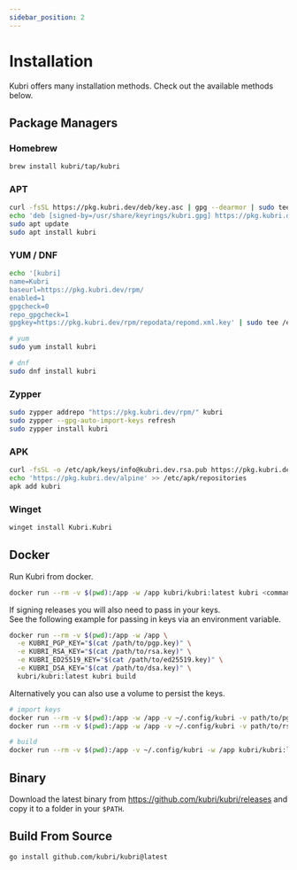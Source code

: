 ```yaml
---
sidebar_position: 2
---
```


# Installation

Kubri offers many installation methods. Check out the available methods below.

## Package Managers

### Homebrew

```sh
brew install kubri/tap/kubri
```

### APT

```sh
curl -fsSL https://pkg.kubri.dev/deb/key.asc | gpg --dearmor | sudo tee /usr/share/keyrings/kubri.gpg
echo 'deb [signed-by=/usr/share/keyrings/kubri.gpg] https://pkg.kubri.dev/deb/ stable main' | sudo tee /etc/apt/sources.list.d/kubri.list
sudo apt update
sudo apt install kubri
```

### YUM / DNF

```sh
echo '[kubri]
name=Kubri
baseurl=https://pkg.kubri.dev/rpm/
enabled=1
gpgcheck=0
repo_gpgcheck=1
gpgkey=https://pkg.kubri.dev/rpm/repodata/repomd.xml.key' | sudo tee /etc/yum.repos.d/kubri.repo

# yum
sudo yum install kubri

# dnf
sudo dnf install kubri
```

### Zypper

```sh
sudo zypper addrepo "https://pkg.kubri.dev/rpm/" kubri
sudo zypper --gpg-auto-import-keys refresh
sudo zypper install kubri
```

### APK

```sh
curl -fsSL -o /etc/apk/keys/info@kubri.dev.rsa.pub https://pkg.kubri.dev/alpine/info@kubri.dev.rsa.pub
echo 'https://pkg.kubri.dev/alpine' >> /etc/apk/repositories
apk add kubri
```

### Winget

```sh
winget install Kubri.Kubri
```

## Docker

Run Kubri from docker.

```sh
docker run --rm -v $(pwd):/app -w /app kubri/kubri:latest kubri <command>
```

If signing releases you will also need to pass in your keys.  
See the following example for passing in keys via an environment variable.

```sh
docker run --rm -v $(pwd):/app -w /app \
  -e KUBRI_PGP_KEY="$(cat /path/to/pgp.key)" \
  -e KUBRI_RSA_KEY="$(cat /path/to/rsa.key)" \
  -e KUBRI_ED25519_KEY="$(cat /path/to/ed25519.key)" \
  -e KUBRI_DSA_KEY="$(cat /path/to/dsa.key)" \
  kubri/kubri:latest kubri build
```

Alternatively you can also use a volume to persist the keys.

```sh
# import keys
docker run --rm -v $(pwd):/app -w /app -v ~/.config/kubri -v path/to/pgp.key:/pgp.key kubri/kubri:latest kubri keys import pgp /pgp.key
docker run --rm -v $(pwd):/app -w /app -v ~/.config/kubri -v path/to/rsa.key:/rsa.key kubri/kubri:latest kubri keys import rsa /rsa.key

# build
docker run --rm -v $(pwd):/app -v ~/.config/kubri -w /app kubri/kubri:latest kubri build
```

## Binary

Download the latest binary from https://github.com/kubri/kubri/releases and copy it to a folder in
your `$PATH`.

## Build From Source

```sh
go install github.com/kubri/kubri@latest
```
